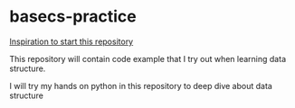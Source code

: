 # basecs-practice

[Inspiration to start this repository](https://medium.com/basecs)

This repository will contain code example that I try out when learning data structure.

I will try my hands on python in this repository to deep dive about data structure
